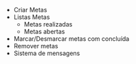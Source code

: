 - Criar Metas
- Listas Metas
  - Metas realizadas
  - Metas abertas
- Marcar/Desmarcar metas com concluída
- Remover metas
- Sistema de mensagens
